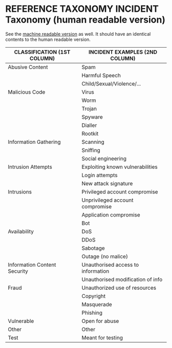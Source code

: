 # REFERENCE TAXONOMY INCIDENT  Taxonomy (human readable version)

See the [machine readable version](machinev1) as well. It should have an identical contents to the human readable version.


| CLASSIFICATION (1ST COLUMN) 	| INCIDENT EXAMPLES (2ND COLUMN) 	|
|---------------------------------------------------------	|------------------------------------	|
| Abusive Content 	| Spam 	|
|  	| Harmful Speech 	|
|  	| Child/Sexual/Violence/... 	|
| Malicious Code 	| Virus 	|
|  	| Worm 	|
|  	| Trojan 	|
|  	| Spyware 	|
|  	| Dialler 	|
|  	| Rootkit 	|
| Information Gathering 	| Scanning 	|
|  	| Sniffing 	|
|  	| Social engineering 	|
| Intrusion Attempts 	| Exploiting known vulnerabilities 	|
|  	| Login attempts 	|
|  	| New attack signature 	|
| Intrusions 	| Privileged account compromise 	|
|  	| Unprivileged account compromise 	|
|  	| Application compromise 	|
|  	| Bot 	|
| Availability 	| DoS 	|
|  	| DDoS 	|
|  	| Sabotage 	|
|  	| Outage (no malice) 	|
| Information Content Security 	| Unauthorised access to information 	|
|  	| Unauthorised modification of info 	|
| Fraud 	| Unauthorized use of resources 	|
|  	| Copyright 	|
|  	| Masquerade 	|
|  	| Phishing 	|
| Vulnerable 	| Open for abuse 	|
| Other 	| Other 	|
| Test 	| Meant for testing 	|
